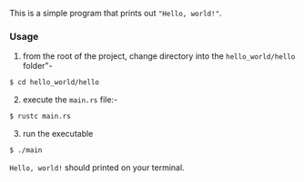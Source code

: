 This is a simple program that prints out `"Hello, world!"`.

### Usage

1. from the root of the project, change directory into the `hello_world/hello` folder"-
```bash
$ cd hello_world/hello
```

2. execute the `main.rs` file:-
```bash
$ rustc main.rs
```

3. run the executable
```bash
$ ./main
```

`Hello, world!` should printed on your terminal.
